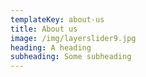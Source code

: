 ```yaml
---
templateKey: about-us
title: About us
image: /img/layerslider9.jpg
heading: A heading
subheading: Some subheading
---
```

